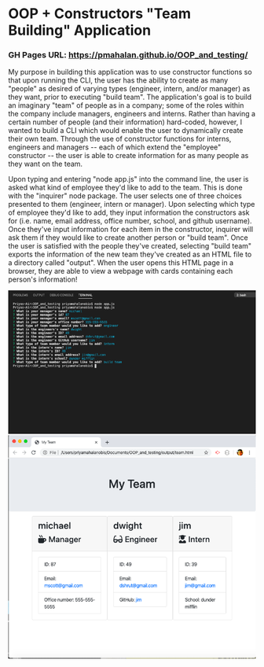 # OOP + Constructors "Team Building" Application

### GH Pages URL:  https://pmahalan.github.io/OOP_and_testing/

My purpose in building this application was to use constructor functions so that upon running the CLI, the user has the ability to create as many "people" as desired of varying types (engineer, intern, and/or manager) as they want, prior to executing "build team". The application's goal is to build an imaginary "team" of people as in a company; some of the roles within the company include managers, engineers and interns. Rather than having a certain number of people (and their information) hard-coded, however, I wanted to build a CLI which would enable the user to dynamically create their own team. Through the use of constructor functions for interns, engineers and managers -- each of which extend the "employee" constructor -- the user is able to create information for as many people as they want on the team. 

Upon typing and entering "node app.js" into the command line, the user is asked what kind of employee they'd like to add to the team. This is done with the "inquirer" node package. The user selects one of three choices presented to them (engineer, intern or manager). Upon selecting which type of employee they'd like to add, they input information the constructors ask for (i.e. name, email address, office number, school, and github username). Once they've input information for each item in the constructor, inquirer will ask them if they would like to create another person or "build team". Once the user is satisfied with the people they've created, selecting "build team" exports the information of the new team they've created as an HTML file to a directory called "output". When the user opens this HTML page in a browser, they are able to view a webpage with cards containing each person's information!


![App Screenshot](1.jpg "Picture 1")
![App Screenshot](2.jpg "Picture 2")
